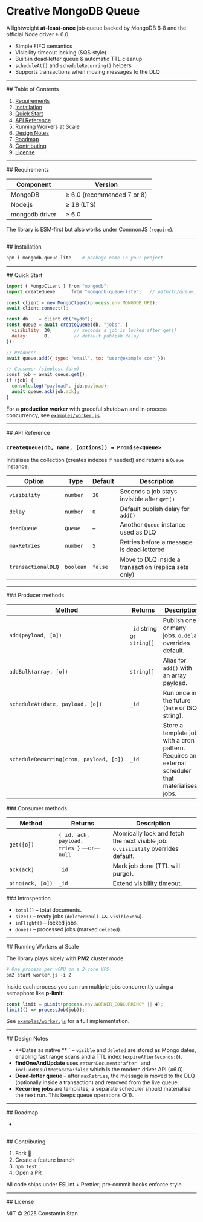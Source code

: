 # Creative MongoDB Queue

A lightweight **at‑least‑once** job‑queue backed by MongoDB 6‑8 and the official Node driver ≥ 6.0.

* Simple FIFO semantics
* Visibility‑timeout locking (SQS‑style)
* Built‑in dead‑letter queue & automatic TTL cleanup
* `scheduleAt()` and `scheduleRecurring()` helpers
* Supports transactions when moving messages to the DLQ

---

\## Table of Contents

1. [Requirements](#requirements)
2. [Installation](#installation)
3. [Quick Start](#quick-start)
4. [API Reference](#api-reference)
5. [Running Workers at Scale](#running-workers-at-scale)  
6. [Design Notes](#design-notes)  
7. [Roadmap](#roadmap)  
8. [Contributing](#contributing)  
9. [License](#license)

---

\## Requirements

|  Component       |  Version                     |
| ---------------- | ---------------------------- |
|  MongoDB         |  ≥ 6.0 (recommended 7 or 8)  |
|  Node.js         |  ≥ 18 (LTS)                  |
|  mongodb driver  |  ≥ 6.0                       |

The library is ESM‑first but also works under CommonJS (`require`).

---

\## Installation

```bash
npm i mongodb-queue-lite    # package name in your project
```

---

\## Quick Start

```js
import { MongoClient } from "mongodb";
import createQueue      from "mongodb-queue-lite";   // path/to/queue.js if local

const client = new MongoClient(process.env.MONGODB_URI);
await client.connect();

const db    = client.db("mydb");
const queue = await createQueue(db, "jobs", {
  visibility: 30,        // seconds a job is locked after get()
  delay:      0,         // default publish delay
});

// Producer
await queue.add({ type: "email", to: "user@example.com" });

// Consumer (simplest form)
const job = await queue.get();
if (job) {
  console.log("payload", job.payload);
  await queue.ack(job.ack);
}
```

For a **production worker** with graceful shutdown and in‑process concurrency, see [`examples/worker.js`](#running-workers-at-scale).

---

\## API Reference

### `createQueue(db, name, [options]) → Promise<Queue>`

Initialises the collection (creates indexes if needed) and returns a `Queue` instance.

| Option             | Type      | Default | Description                                          |
| ------------------ | --------- | ------- | ---------------------------------------------------- |
| `visibility`       | `number`  | `30`    | Seconds a job stays invisible after `get()`          |
| `delay`            | `number`  | `0`     | Default publish delay for `add()`                    |
| `deadQueue`        | `Queue`   | –       | Another `Queue` instance used as DLQ                 |
| `maxRetries`       | `number`  | `5`     | Retries before a message is dead‑lettered            |
| `transactionalDLQ` | `boolean` | `false` | Move to DLQ inside a transaction (replica sets only) |

---

\### Producer methods

|  Method                                 |  Returns                   |  Description                                                                                     |
| --------------------------------------- | -------------------------- | ------------------------------------------------------------------------------------------------ |
| `add(payload, [o])`                     | `_id` string or `string[]` | Publish one or many jobs. `o.delay` overrides default.                                           |
| `addBulk(array, [o])`                   | `string[]`                 | Alias for `add()` with an array payload.                                                         |
| `scheduleAt(date, payload, [o])`        | `_id`                      | Run once in the future (`Date` or ISO string).                                                   |
| `scheduleRecurring(cron, payload, [o])` | `_id`                      | Store a template job with a cron pattern. Requires an external scheduler that materialises jobs. |

\### Consumer methods

|  Method          |  Returns                                  |  Description                                                                      |
| ---------------- | ----------------------------------------- | --------------------------------------------------------------------------------- |
| `get([o])`       | `{ id, ack, payload, tries }` —or— `null` | Atomically lock and fetch the next visible job. `o.visibility` overrides default. |
| `ack(ack)`       | `_id`                                     | Mark job done (TTL will purge).                                                   |
| `ping(ack, [o])` | `_id`                                     | Extend visibility timeout.                                                        |

\### Introspection

* `total()` – total documents.
* `size()` – ready jobs (`deleted:null && visible≤now`).
* `inFlight()` – locked jobs.
* `done()` – processed jobs (marked `deleted`).

---

\## Running Workers at Scale

The library plays nicely with **PM2** cluster mode:

```bash
# One process per vCPU on a 2‑core VPS
pm2 start worker.js -i 2
```

Inside each process you can run multiple jobs concurrently using a semaphore like **p‑limit**:

```js
const limit = pLimit(process.env.WORKER_CONCURRENCY || 4);
limit(() => processJob(job));
```

See [`examples/worker.js`](./worker.js) for a full implementation.

---

\## Design Notes

* \*\*Dates as native \*\*\`\` – `visible` and `deleted` are stored as Mongo dates, enabling fast range scans and a TTL index (`expireAfterSeconds:0`).
* **findOneAndUpdate** uses `returnDocument:'after'` and `includeResultMetadata:false` which is the modern driver API (≥6.0).
* **Dead‑letter queue** – after `maxRetries`, the message is moved to the DLQ (optionally inside a transaction) and removed from the live queue.
* **Recurring jobs** are templates; a separate scheduler should materialise the next run. This keeps queue operations O(1).

---

\## Roadmap

*

---

\## Contributing

1. Fork 🚀
2. Create a feature branch
3. `npm test`
4. Open a PR

All code ships under ESLint + Prettier; pre‑commit hooks enforce style.

---

\## License

MIT © 2025 Constantin Stan
